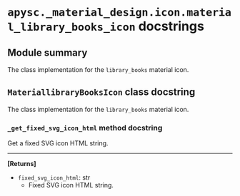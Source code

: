 # `apysc._material_design.icon.material_library_books_icon` docstrings

## Module summary

The class implementation for the `library_books` material icon.

## `MateriallibraryBooksIcon` class docstring

The class implementation for the `library_books` material icon.

### `_get_fixed_svg_icon_html` method docstring

Get a fixed SVG icon HTML string.<hr>

**[Returns]**

- `fixed_svg_icon_html`: str
  - Fixed SVG icon HTML string.